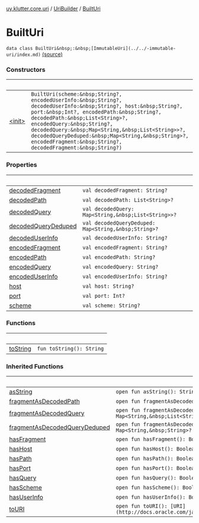 [uy.klutter.core.uri](../../index.md) / [UriBuilder](../index.md) / [BuiltUri](.)


# BuiltUri
`data class BuiltUri&nbsp;:&nbsp;[ImmutableUri](../../-immutable-uri/index.md)` [(source)](https://github.com/kohesive/klutter/blob/master/core-jdk6/src/main/kotlin/uy/klutter/core/uri/UriBuilder.kt#L283)



### Constructors

|&nbsp;|&nbsp;|
|---|---|
| [&lt;init&gt;](-init-.md) | `BuiltUri(scheme:&nbsp;String?, encodedUserInfo:&nbsp;String?, decodedUserInfo:&nbsp;String?, host:&nbsp;String?, port:&nbsp;Int?, encodedPath:&nbsp;String?, decodedPath:&nbsp;List<String>?, encodedQuery:&nbsp;String?, decodedQuery:&nbsp;Map<String,&nbsp;List<String>>?, decodedQueryDeduped:&nbsp;Map<String,&nbsp;String>?, encodedFragment:&nbsp;String?, decodedFragment:&nbsp;String?)` |

### Properties

|&nbsp;|&nbsp;|
|---|---|
| [decodedFragment](decoded-fragment.md) | `val decodedFragment: String?` |
| [decodedPath](decoded-path.md) | `val decodedPath: List<String>?` |
| [decodedQuery](decoded-query.md) | `val decodedQuery: Map<String,&nbsp;List<String>>?` |
| [decodedQueryDeduped](decoded-query-deduped.md) | `val decodedQueryDeduped: Map<String,&nbsp;String>?` |
| [decodedUserInfo](decoded-user-info.md) | `val decodedUserInfo: String?` |
| [encodedFragment](encoded-fragment.md) | `val encodedFragment: String?` |
| [encodedPath](encoded-path.md) | `val encodedPath: String?` |
| [encodedQuery](encoded-query.md) | `val encodedQuery: String?` |
| [encodedUserInfo](encoded-user-info.md) | `val encodedUserInfo: String?` |
| [host](host.md) | `val host: String?` |
| [port](port.md) | `val port: Int?` |
| [scheme](scheme.md) | `val scheme: String?` |

### Functions

|&nbsp;|&nbsp;|
|---|---|
| [toString](to-string.md) | `fun toString(): String` |

### Inherited Functions

|&nbsp;|&nbsp;|
|---|---|
| [asString](../../-immutable-uri/as-string.md) | `open fun asString(): String` |
| [fragmentAsDecodedPath](../../-immutable-uri/fragment-as-decoded-path.md) | `open fun fragmentAsDecodedPath(): List<String>?` |
| [fragmentAsDecodedQuery](../../-immutable-uri/fragment-as-decoded-query.md) | `open fun fragmentAsDecodedQuery(): Map<String,&nbsp;List<String>>?` |
| [fragmentAsDecodedQueryDeduped](../../-immutable-uri/fragment-as-decoded-query-deduped.md) | `open fun fragmentAsDecodedQueryDeduped(): Map<String,&nbsp;String>?` |
| [hasFragment](../../-immutable-uri/has-fragment.md) | `open fun hasFragment(): Boolean` |
| [hasHost](../../-immutable-uri/has-host.md) | `open fun hasHost(): Boolean` |
| [hasPath](../../-immutable-uri/has-path.md) | `open fun hasPath(): Boolean` |
| [hasPort](../../-immutable-uri/has-port.md) | `open fun hasPort(): Boolean` |
| [hasQuery](../../-immutable-uri/has-query.md) | `open fun hasQuery(): Boolean` |
| [hasScheme](../../-immutable-uri/has-scheme.md) | `open fun hasScheme(): Boolean` |
| [hasUserInfo](../../-immutable-uri/has-user-info.md) | `open fun hasUserInfo(): Boolean` |
| [toURI](../../-immutable-uri/to-u-r-i.md) | `open fun toURI(): [URI](http://docs.oracle.com/javase/6/docs/api/java/net/URI.html)` |
